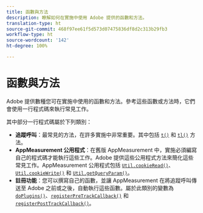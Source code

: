 ```yaml
---
title: 函數與方法
description: 瞭解如何在實施中使用 Adobe 提供的函數和方法。
translation-type: ht
source-git-commit: 468f97ee61f5d573d07475836df8d2c313b29fb3
workflow-type: ht
source-wordcount: '142'
ht-degree: 100%

---
```



# 函數與方法

Adobe 提供數種您可在實施中使用的函數和方法。參考這些函數或方法時，它們會使用一行程式碼來執行常見工作。

其中部分一行程式碼屬於下列類別：

* **追蹤呼叫**：最常見的方法，在許多實施中非常重要。其中包括 [`t()`](t-method.md) 和 [`tl()`](tl-method.md) 方法。
* **AppMeasurement 公用程式**：在舊版 AppMeasurement 中，實施必須編寫自己的程式碼才能執行這些工作。Adobe 提供這些公用程式方法來簡化這些常見工作。AppMeasurement 公用程式包括 [`Util.cookieRead()`](util-cookieread.md)、[`Util.cookieWrite()`](util-cookiewrite.md) 和 [`Util.getQueryParam()`](util-getqueryparam.md)。
* **註冊功能**：您可以撰寫自己的函數，並讓 AppMeasurement 在將追蹤呼叫傳送至 Adobe 之前或之後，自動執行這些函數。屬於此類別的變數為 [`doPlugins()`](doplugins.md)、[`registerPreTrackCallback()`](registerpretrackcallback.md) 和 [`registerPostTrackCallback()`](registerposttrackcallback.md)。
